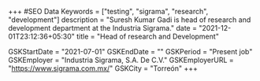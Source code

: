 +++
#SEO Data
Keywords = ["testing", "sigrama", "research", "development"]
description = "Suresh Kumar Gadi is head of research and development department at the Industria Sigrama."
date = "2021-12-01T23:12:36+05:30"
title = "Head of research and Development"

GSKStartDate = "2021-07-01"
GSKEndDate = ""
GSKPeriod = "Present job"
GSKEmployer = "Industria Sigrama, S.A. De C.V."
GSKEmployerURL = "https://www.sigrama.com.mx/"
GSKCity = "Torreón"
+++

